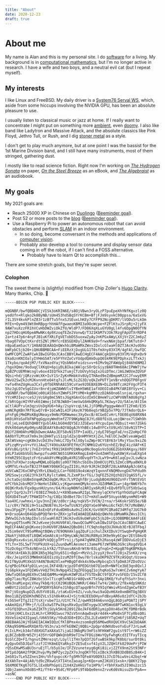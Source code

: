 ```yaml
---
title: "About"
date: 2020-12-23
draft: true
---
```


# About me

My name is Alan and this is my personal site.
I do [software][github] for a living.
My background is in [computational mathematics][gscholar], but I'm no longer active in research.
I have a wife and two boys, and a neutral evil cat (but I repeat myself).

## My interests

I like Linux and FreeBSD.
My daily driver is a [System76 Serval WS][serval], which, aside from some hiccups involving the NVIDIA GPU, has been an absolute pleasure to use.

I usually listen to classical music or jazz at home.
If I really want to concentrate I might put on something more [ambient](https://www.youtube.com/playlist?list=OLAK5uy_me_VUSOM-q8R9f7EIWEYtDAujpMKq8QgI), even [doomy](https://www.youtube.com/watch?v=7aDpCIDYDc8).
I also like band like Ladytron and Massive Attack, and the absolute classics like Pink Floyd, Jethro Tull, or Rush, and I dig [stoner metal](https://www.youtube.com/channel/UCknVpWR6m2Ijzkqo-aPXs_g) as a style.

I don't get to play much anymore, but at one point I was the bassist for the 1st Marine Division band, and I still have many instruments, most of them stringed, gathering dust.

I mostly like to read science fiction.
Right now I'm working on [*The Hydrogen Sonata*](https://www.goodreads.com/book/show/13497991-the-hydrogen-sonata) on paper, [*On the Steel Breeze*](https://www.goodreads.com/book/show/15999018-on-the-steel-breeze) as an eBook, and [*The Algebraist*](https://www.goodreads.com/book/show/12009.The_Algebraist) as an audiobook.

## My goals

My 2021 goals are:

- Reach 25000 XP in Chinese on [Duolingo][duolingo] ([Beeminder goal](https://www.beeminder.com/aliddell/hanyu)).
- Post 52 or more posts to the [blog](/posts) ([Beeminder goal](https://www.beeminder.com/aliddell/write-or-die)).
- Use a Raspberry Pi to power an autonomous robot that can avoid obstacles and perform [SLAM][slam] in an indoor environment.
    - In so doing, become conversant in the methods and applications of [computer vision][computer-vision].
    - Probably also develop a tool to consume and display sensor data coming in off the robot, if I can't find a FOSS alternative.
        - Probably have to learn Qt to accomplish this...

There are some stretch goals, but they're super secret.

### Colophon

The sweet theme is (slightly) modified from Chip Zoller's [Hugo Clarity](clarity). Many thanks, Chip. 🙏

```
-----BEGIN PGP PUBLIC KEY BLOCK-----

mQGNBF/bwfQBDADCjVISk3oKRIN6E/s8OjVBwn3ryOLzP7puEpeXhYNfKgvzlz0Q
yedUfn+Rlqko2k0ByNB/sUm453hdSBqSYrKCBm+BfjFJm9syvkC00ppsa/6aSxVG
rIL3SY4kvkPlnZ83r1zBfTu5fnxSJSEuxLhKEy7CFFP92NcgDKM7/lVODu5rLkOm
MfEn+Oym493Wt0mRBpgrhhHAfFgwaeoKBMI3a9OcWcpe+FZFlKtuJSrpRj+2jyFX
9AW7xuXzzFR1hVCvHbDWZviOkZfU/WldP7/FD06XqXLuGYU0gLl4fv6DpgN0OfYN
np27HOcqHU0peAMwNKc4p9XzoqTEZe2VonwQ/T321KbM7VJOk7RzgFApUTXrRDP4
2a+tz47p6r4nyFJB1uKfXRiFgVETobDS5uoxwZyAyJnKPGxAWyLXXjVrZ2CJm6yZ
YbagO7VOpCtKxrdtSZNljMHfcrE8SGDXDylZAHK9a9+frwxN6mjbpaf/bKTutd+7
n8paEam5acY/1H8AEQEAAbQnQWxhbiBMaWRkZWxsIDxlcGlwaHl0ZTJAcHJvdG9u
bWFpbC5jb20+iQHUBBMBCAA+FiEERzXjDxgULG1T0sfmXny83XlM/4gFAl/bwfQC
GwMFCQPCZwAFCwkIBwIGFQoJCAsCBBYCAwECHgECF4AACgkQXny83XlM/4ghxQv9
Eka8znKNIOalyIVHmG5AT/e5FYhVZoCvYUdpdQAkOupQ6SkRK9EPDphxzLTTxkJj
1Tkybo/qoAdjM7/fxVNazdYajYQsbN6nFoidzsvv+6IMv9q2FAWdpQj846h6NMQJ
/hgxXQme/9oduqClXKqU+6piyDLBIkajWAlgcSOrQcGjyzBA0THm68AcIPWW7jYw
IpBZPcUEMhWcnglv6ox4IEQfkk2TumjCTzbUVyhSqIxzGiDTmc/JAGJWOVeZQVGF
9Qsi+hd/jQRzzvWcXK+IuY1SrZyKnMmbkVv8UyITHAed9eZdBmpmMJ2CJfvwyERM
3NvU2SwZk2cMJKvnnHteO4tq7sJlvML5iZG3D/oQkZePUTf1eVBrxhOQGTP0FgnV
rwfo4hmZUgHua3Cxly0fbERNhA8159CuYae92OEBXEON+DiZo98TczH2FVgcP3T4
5hzJgLO7eSgGIUvr8nrdjpWZAWWVlvIYBeH5W6E1afXOEOIoB4PKfARI8YVyv+Ci
uQGNBF/bwfQBDACo00iAS56xYZWmFSJPtVM0+kgMRhzzD2A6Ono6lsnjaLrqxha+
YYcHMJIezrceSJjVcGXg0mC5NtsJGgXGAnCGcdIm5CBHeW7izCWPV8NTA0U8gYgJ
C/bRtGgcHIYRFxK61WmojId7BJWA0+lmeVwS6HkQMXp5L7KUwyr2U/5Ale/AtISm
aCtlAUPrulm3qzsUsDqXU6+hAy/2spVrcqLtALJjFOMByPgggw4WxXTI2Fm0/E35
xmNCRgKBn7Rf9iwQ7rB+1GCwNIL4IFiKezK79b8eqSr9BZp5v7PQ/7JTAdorQL6+
pFnFg6jMmDMsKBgUNeayx9mNcPDRWwmoc3XyOxcB/4CGeECvHrLfOE0EqV68RXN4
bKOiHYoSoFbFNPqgGgyoyWmdtmfZ7F9NKpNqC8JYLd88fEsULuojQWrox7lSWh9h
r0ljeLseEQUhQHBtYgvblAkLbG04dQY5EzJZGEwsr4YcpuIpe/0Qbuit+mn7ZGkG
0VkX0daHyKp0HysAEQEAAYkBvAQYAQgAJhYhBEc14w8YFCxtU9LH5l58vN15TP+I
BQJf28H0AhsMBQkDwmcAAAoJEF58vN15TP+IaUEL/jdyE705qpFaE/nsZ2oHpCfO
6A0bYTLMtoX7m9vJmjDHHTyiS1zpldZajQnHMYHtXjZxL7eElOCJwZWlveaWgwQI
ZAlWVxmq+cgK8m3vcDd3hv7mkLC7DyfklX0yluZWpr0CYtBY63rlMxjYSuc9xiZ6
sPizqMryvV+vYViJAaZlY49UuXAX9FEfHzCFCNMKU2u6YUznhEZ/BqC4izXAF+KI
6XVsBG/pt9/j7nEZrOfmifR915K8XPO1NNxp0Nc0ogGsVo5U6EZGbXXAKgxy/68V
p8LP3aU4bVUdi9wnpzfsuH8CN651GRKkKRmgLEm8+Ux4ZmHTdywX8WjKvswEXgS4
hYmRZ95CQyqtzFr6zuAk8YcMKgQByAYR150DvqdYTnJLwY9+wK6laqCpvJLswNza
Q2h7sFXOwrzoApwMQWLoEGpBUja9O77NShcSbIOvJDm8CUjPEL5ZmCc8Mya8WXL0
vOMfVLrkuSnTBJ27FAWKY006K5CpyZII0i/Kdr9JRJkCDQRf28LkARAApNJc6Ktq
xUVCwWZJ6xCNPqSYRrLENaQjLCa+f60EG9o4sWzqYIqxnnFXNQM0vngD47hPdu0h
5M2SowjczG623Yk3XfLRylctaNmL7LZxmP3xrTGi/3qFEZ52XQzhQ1V2gAS5fL/v
LhctaOujGUBm5VqmRZW2dqQK/RUc7LVPZqhfBrjLudgbBO4U96OZoYFrT5NtEVGt
ePCYbk2obsMQYJrNeHxtZ4NCLvjKgwnommQMykcennJQZdMWKILw+j4grNW6Yb7n
0EQKrRx8/FgxOgunHUzynn/64/KsapN0Nfo2ARIyx6RzRI+EQv0fDTLUf5XbSwiq
gq7rIqrQJu3YlrO3BIZ7HobJ/+X89DamwaR2IpL7NneylqCKYeYSpYhGUSpFCAqW
5OXUD4TeaP/TPAWIDT+7q/C8Qz3DdBet7DclS7+mXdlaw0F5VuyokN6ynmMdS+W9
Yaa4XC/uwhmxL+1pv3nnZjW/zd0crjAq/nqkV5+3VCN/2rna/r54KokrSO55e/6B
lz/c0Y/7W3Ei9+5iaZNUB74sJG+5wfUsN3tyDQYxGe9FWHui6cfkDlfK7zMoBWV/
Ueu3FpgZPjfw6kTAsEnQFzFdudDH8sAu9sZi0CK/GvV9EPCQRa0Z34Mfq7JUG7k0
W+DrxoGAnQ04GQuBPQQfWr6+ZRX+jpTeEA0AEQEAAbQzQWxhbiBMaWRkZWxsIChi
ZWVwIGJvb3ApIDxlcGlwaHl0ZTJAcHJvdG9ubWFpbC5jb20+iQJOBBMBCAA4FiEE
MwnypQT5seMc7KJvKveejOsHUV0FAl/bwuQCGwMFCwkIBwIGFQoJCAsCBBYCAwEC
HgECF4AACgkQKveejOsHUV0F2BAAm2QBoD0ilfC9qhs0gd3UJkHub3ErBJ8TFbqJ
xJ5im9eVCY9SoMRmgtBQWvz7E9ONXAklgqZQuFizchulZkXIDuVJYSwq0+PgHgKR
2NakYjh80z6Ti8QWCeGmAEcAjnfQHyLWAjNdJNiR8NyUJK9e9ky6Cgwr2EtS8mzQ
dSDqRsxv6vieLXEGbPckQQjpTPTrsij/5pH47qNRKZEh2Rasq4zWFIODVuGzDjE3
YfLTn+35L5wT7YUPkUUX+piZuunDwMlAesmoti3ameP67zWfBNG3G9ciRogdVQi4
TGzDc6giYTk4zNEnn1LkYA2/TShaxsAKn8rWtNr03LqfnqG+Z+KpgB76gKBPK8pk
YOSKtA+EAk3LQOK1N5q36g3Vy651i+BgG++MzVcL2cyyXj9xvTJJ0jxZSnKX/z+q
/Bx/JeipVS53MW8mXGEOIszUy2zuMZ0fCOwu78rlskuOKP9ZC9TKzASQqt/Uzoea
MzIfNyUuMtXkGSYA4N7BoN2XlxePHBgQf4kk4s9OwsMpbcqIcSfpDm8JFZDsOVzc
G/qPBcGfK4fpD1LvnjoLIKF4XB/ejpzDTdPEDGtb07Q1edh+NWfCe3bE3qn8QxlJ
3jG6pkkyw1FQIWGvVeQ2THi9vNpg45Z3gZFEGgqZ1ojhqKoG3w7sWnCZv6mgYyA7
5WwTxQ65Ag0EX9vC5AEQAMMu+WgHvH3WP2Ea7YSTDxBCt9fQCPzvSFED/I5vZCf8
qOg7lao/RyCZ8WzbcSSxlTicqK5vND1GrA8QvxK7TeSAp1RKQ/YuFqfhSuYr3nxi
ERe3naMiegxLVXey7kbQ/6jC029KUBQ6JWKR/C4WalTwY4/2ARs/2f8x4dpSNKdz
eWBVt2iGUIuF//wGPQDRYEAGFeJ1hBgcQTapqVBfn7V9IqYWmivRSndZgmCwfB3Y
9h7jVOzgNupDZLdU5YV018L/ztaKvEU+6Zi/vub/kwi9aGQvH6Xe0xmBHTOg3BXV
8mo1iBZyQ5DKhdNDZVLs51h8k4Kx4J+SjtnNJEEbOHyxFdBxyAR6v8z2dfC+2bJb
Fs5GSeFITgJ1I7tsXjrube71z/U1YC7klZ/qwH9I84m6vnnQgL8GDjaPOATIjSPY
eAAmXQzLFfM+jf/LCExXw5TPw3kpsRkvQyo5NTnygw3CkM5Wo68PTwKN1oc93gLV
+FGfQ3Qhvn2ku6ZIKThjSUyk5KnE2891Z8oJkF6dDR1ymipDXn46vCMCfDM8rBdk
53SHjXHCLOxz2LHLhrCXR9Q1wuc79ZsV5nnAqwDxqkr4d4k+aMo8xSFTCy0bsQ0i
XbVeSim243Igaql/U6655Ky/YOuD3D8+EDCcZSL2LEv6H9YYTqCH6fjS8SRZ+UqT
ABEBAAGJAjYEGAEIACAWIQQzCfKlBPmx4xzsom8q956M6wdRXQUCX9vC5AIbDAAK
CRAq956M6wdRXQAfD/9S3n/a1rHTkEBWZj8QBi+2pQprddWXdbvoYxEuF7JrLowK
PiIcLM+Lb34oTd0XUGTaXAXaS7ijaGJ3NbgMz3mFSs9FHkWF2gu1st97l+rW6iZZ
gLBCZoBdBrW5ZYj435YrGOFQWkQnbR9eTInw7FDGibWvYQyFwhgKcd3ITFxyTIcq
9iGlCZQ+FI/hgnutZMHrezqt/LGyll1THn7pQ3f2GfswBSk9kp7K0bU/surDt0ki
AyQpvOd5DJQaYlzzfJIYK8mEQYaRkyZrZE5uEsvf41yV2LJZQHlFk829UePrjPIW
rQSsEKwM5aBU3sruEjTl/b5yUJe/IFZVzuneteyg6gKi8iLvjZZfX9nm2St93NFr
kPIpOJQAH2fPQK2hvp/My3WPZyc2pZX7oJngOKYfOixIBck3hXB83DdB8SzB4K+I
2mS01v7Le5ZZnesIHn/VhfqvpccKrfg5MhTQFeAYU0D93i37cD76iwVei42bqt+W
AtXAhTe+4AjA0/td9cZRkwGtXTI4teZaoagJp+KQo+umZJKUX1Sxsk+/Q8KY27pp
SbXMOETKg67GTSLlExObPhGpUiZ1X4XZoHkU/To1HP9/l+YbhFXad5JI90u2zc15
JQbj2amnuXOd8S+R1/fY4r+9SdC/RFp6Pi9T4bQe0enxZrvvKd6VAisuZGrPpA==
=asNC
-----END PGP PUBLIC KEY BLOCK-----
```

[blog]: /posts
[clarity]: https://github.com/chipzoller/hugo-clarity
[computer-vision]: https://en.wikipedia.org/wiki/Computer_vision
[duolingo]: https://www.duolingo.com/profile/tangenttree
[github]: https://github.com/aliddell
[gscholar]: https://scholar.google.com/citations?hl=en&user=aOC9X6oAAAAJ
[serval]: https://system76.com/laptops/serval
[slam]: https://en.wikipedia.org/wiki/Simultaneous_localization_and_mapping
